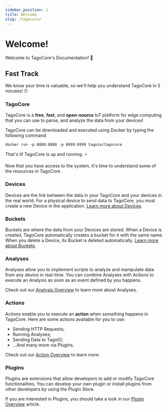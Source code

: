```yaml
---
sidebar_position: 1
title: Welcome
slug: /tagocore/
---
```


# Welcome!

Welcome to TagoCore's Documentation! 📖

## Fast Track

We know your time is valuable, so we'll help you understand TagoCore in 5 minutes! ⏰

### TagoCore

TagoCore is a **free**, **fast**, and **open-source** IoT platform for edge computing that you can use to parse,
and analyze the data from your devices!

TagoCore can be downloaded and executed using Docker by typing the following command:

```shell
docker run -p 8888:8888 -p 8999:8999 tagoio/tagocore
```

That's it! TagoCore is up and running. ⚡

Now that you have access to the system, it's time to understand some of the resources in TagoCore.

### Devices

Devices are the link between the data in your TagoCore and your devices in the real world. For a physical device to
send data to TagoCore, you must create a new Device in the application. [Learn more about Devices](/tagocore/device).

### Buckets

Buckets are where the data from your Devices are stored. When a Device is created, TagoCore automatically creates a
bucket for it with the same name. When you delete a Device, its Bucket is deleted automatically.
[Learn more about Buckets](/tagocore/bucket).

### Analyses

Analyses allow you to implement scripts to analyze and manipulate data from any device in real-time. You can combine
Analyses with Actions to execute an Analysis as soon as an event defined by you happens.

Check out our [Analysis Overview](/tagocore/analysis) to learn more about Analyses.

### Actions

Actions enable you to execute an **action** when something happens in TagoCore. Here are some actions available for
you to use:
- Sending HTTP Requests;
- Running Analyses;
- Sending Data to TagoIO;
- ...And many more via Plugins.

Check out our [Action Overview](/tagocore/action) to learn more.

### Plugins

Plugins are extensions that allow developers to add or modify TagoCore functionalities. You can develop your own
plugin or install plugins from other developers by using the Plugin Store.

If you are interested in Plugins, you should take a look in our [Plugin Overview](/tagocore/plugins) article.

